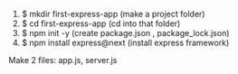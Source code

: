 1. $ mkdir first-express-app (make a project folder)
2. $ cd first-express-app (cd into that folder)
3. $ npm init -y (create package.json , package_lock.json)
4. $ npm install express@next (install express framework)

Make 2 files: app.js, server.js